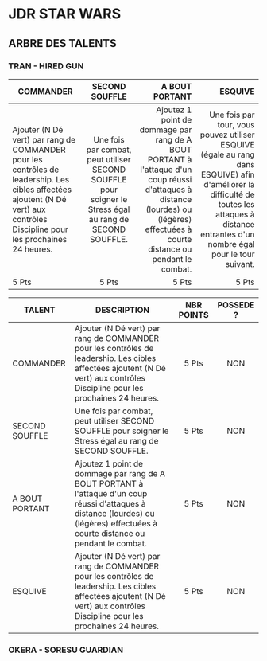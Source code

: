 # **JDR STAR WARS**

## **ARBRE DES TALENTS**

### TRAN - HIRED GUN

|COMMANDER | SECOND SOUFFLE | A BOUT PORTANT |  ESQUIVE
|- |:-: | -: | -:
|Ajouter (N Dé vert) par rang de COMMANDER pour les contrôles de leadership. Les cibles affectées ajoutent (N Dé vert) aux contrôles Discipline pour les prochaines 24 heures.  | Une fois par combat, peut utiliser SECOND SOUFFLE pour soigner le Stress égal au rang de SECOND SOUFFLE. | Ajoutez 1 point de dommage par rang de A BOUT PORTANT à l'attaque d'un coup réussi d'attaques à distance (lourdes) ou (légères) effectuées à courte distance ou pendant le combat.  | Une fois par tour, vous pouvez utiliser ESQUIVE (égale au rang dans ESQUIVE) afin d'améliorer la difficulté de toutes les attaques à distance entrantes d'un nombre égal pour le tour suivant.
|5 Pts | 5 Pts | 5 Pts | 5 Pts

|TALENT | DESCRIPTION | NBR POINTS  | POSSEDE ?
|- |- | :-: | :-:
|COMMANDER  | Ajouter (N Dé vert) par rang de COMMANDER pour les contrôles de leadership. Les cibles affectées ajoutent (N Dé vert) aux contrôles Discipline pour les prochaines 24 heures.  | 5 Pts | NON
SECOND SOUFFLE  | Une fois par combat, peut utiliser SECOND SOUFFLE pour soigner le Stress égal au rang de SECOND SOUFFLE. | 5 Pts | NON
A BOUT PORTANT  | Ajoutez 1 point de dommage par rang de A BOUT PORTANT à l'attaque d'un coup réussi d'attaques à distance (lourdes) ou (légères) effectuées à courte distance ou pendant le combat. | 5 Pts | NON
ESQUIVE  | Ajouter (N Dé vert) par rang de COMMANDER pour les contrôles de leadership. Les cibles affectées ajoutent (N Dé vert) aux contrôles Discipline pour les prochaines 24 heures.  | 5 Pts | NON


### OKERA - SORESU GUARDIAN
